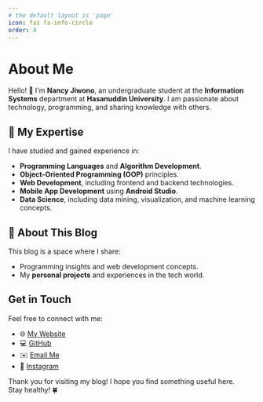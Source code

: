 ```yaml
---
# the default layout is 'page'
icon: fas fa-info-circle
order: 4
---
```


# About Me

Hello! 👋 I'm **Nancy Jiwono**,  an undergraduate student at the **Information Systems** department at **Hasanuddin University**.
I am passionate about technology, programming, and sharing knowledge with others.

## 🚀 My Expertise  
I have studied and gained experience in:  
- **Programming Languages** and **Algorithm Development**.  
- **Object-Oriented Programming (OOP)** principles.  
- **Web Development**, including frontend and backend technologies.  
- **Mobile App Development** using **Android Studio**.
- **Data Science**, including data mining, visualization, and machine learning concepts.

## 📝 About This Blog
This blog is a space where I share:
- Programming insights and web development concepts.
- My **personal projects** and experiences in the tech world.

## Get in Touch
Feel free to connect with me:
- 🌐 [My Website](https://nancyjwn.github.io)
- 💻 [GitHub](https://github.com/nancyjwn)
- ✉️ [Email Me](mailto:nancyjiwono@gmail.com)
- 📸 [Instagram](https://www.instagram.com/nancyjiwono?igsh=MWY2azJzeWZ0bW1xOQ==)

Thank you for visiting my blog! I hope you find something useful here.  
Stay healthy! 🍀